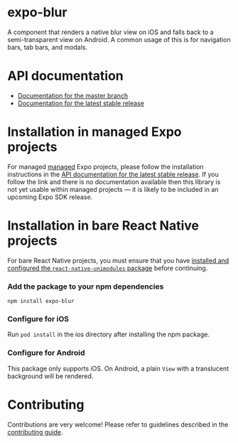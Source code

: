 # expo-blur

A component that renders a native blur view on iOS and falls back to a semi-transparent view on Android. A common usage of this is for navigation bars, tab bars, and modals.

# API documentation

- [Documentation for the master branch](https://github.com/expo/expo/blob/master/docs/pages/versions/unversioned/sdk/blur-view.md)
- [Documentation for the latest stable release](https://docs.expo.io/versions/latest/sdk/blur-view/)

# Installation in managed Expo projects

For managed [managed](https://docs.expo.io/versions/latest/introduction/managed-vs-bare/) Expo projects, please follow the installation instructions in the [API documentation for the latest stable release](#api-documentation). If you follow the link and there is no documentation available then this library is not yet usable within managed projects &mdash; it is likely to be included in an upcoming Expo SDK release.

# Installation in bare React Native projects

For bare React Native projects, you must ensure that you have [installed and configured the `react-native-unimodules` package](https://github.com/unimodules/react-native-unimodules) before continuing.

### Add the package to your npm dependencies

```
npm install expo-blur
```

### Configure for iOS

Run `pod install` in the ios directory after installing the npm package.

### Configure for Android

This package only supports iOS. On Android, a plain `View` with a translucent background will be rendered.

# Contributing

Contributions are very welcome! Please refer to guidelines described in the [contributing guide]( https://github.com/expo/expo#contributing).

